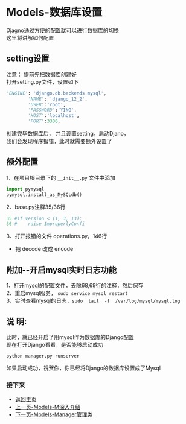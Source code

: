 Models-数据库设置  
====
Djagno通过方便的配置就可以进行数据库的切换  
这里将讲解如何配置  

## setting设置  
注意： 提前先把数据库创建好  
打开setting.py文件，设置如下
```Python
'ENGINE': 'django.db.backends.mysql',
        'NAME': 'django_12_2',
        'USER':'root',
        'PASSWORD':'YING',
        'HOST':'localhost',
        'PORT':3306,
```
创建完毕数据库后， 并且设置setting，启动Djano，  
我们会发现程序报错，此时就需要额外设置了  

## 额外配置  
1、在项目根目录下的 `__init__.py` 文件中添加  
```Python
import pymysql
pymysql.install_as_MySQLdb()
```
2、base.py注释35/36行  
```Python
35 #if version < (1, 3, 13):
36 #    raise ImproperlyConfi
```
3、打开报错的文件 operations.py，146行  
* 把 decode 改成 encode

## 附加--开启mysql实时日志功能  
1、打开mysql的配置文件，去除68,69行的注释，然后保存    
2、重启mysql服务， `sudo service mysql restart`  
3、实时查看mysql的日志，`sudo  tail  -f  /var/log/mysql/mysql.log`  

## 说  明:  
此时，就已经开启了用mysql作为数据库的Django配置  
现在打开Django看看，是否能够启动成功  
```linux
python manager.py runserver
```
如果启动成功，祝贺你，你已经将Django的数据库设置成了Mysql  

### 接下来   
- [返回主页](https://github.com/KissMyLady/Django/blob/master/README.md)  
- [上一页-Models-M深入介绍](https://github.com/KissMyLady/Django/blob/master/Note/Models_deep_sty.md) 
- [下一页-Models-Manager管理类](https://github.com/KissMyLady/Django/blob/master/Note/Models_Manager.md)






